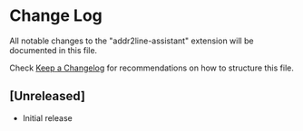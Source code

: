 # Change Log

All notable changes to the "addr2line-assistant" extension will be documented in this file.

Check [Keep a Changelog](http://keepachangelog.com/) for recommendations on how to structure this file.

## [Unreleased]

- Initial release